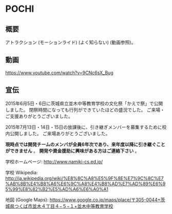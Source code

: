 # POCHI

## 概要
アトラクション (モーションライド) (よく知らない) (動画参照)。

## 動画
https://www.youtube.com/watch?v=9CNc6sX_Bug

## 宣伝
2015年6月5日・6日に茨城県立並木中等教育学校の文化祭「かえで祭」で公開しました。
閉祭時間になっても行列ができていたほどの盛況でした。
ご来場・ご支援ありがとうございました。

2015年7月13日・14日・15日の放課後に、引き継ぎメンバーを募集するために校内公開しました。
ご来場ありがとうございました。

**現時点では開発チームのメンバが全員6年次であり、来年度以降に引き継ぐことができません** 。
**開発や資金援助に興味がある方はご連絡下さい** 。

学校ホームページ: http://www.namiki-cs.ed.jp/

学校 Wikipedia: http://ja.wikipedia.org/wiki/%E8%8C%A8%E5%9F%8E%E7%9C%8C%E7%AB%8B%E4%B8%A6%E6%9C%A8%E4%B8%AD%E7%AD%89%E6%95%99%E8%82%B2%E5%AD%A6%E6%A0%A1

地図 (Google Maps): https://www.google.co.jp/maps/place/〒305-0044+茨城県つくば市並木４丁目４−５−１+並木中等教育学校

